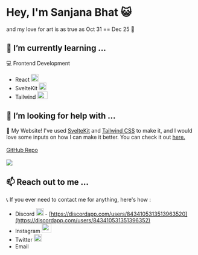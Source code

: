 # Hey, I'm Sanjana Bhat 😺

and my love for art is as true as Oct 31 == Dec 25 👀


## 🌱 I’m currently learning ...
💻 Frontend Development
  - React <img src="https://github.com/A-Sanjana-B-Bhat/A-Sanjana-B-Bhat/blob/main/assets/react.png" width="20px" height="20px">
  - SvelteKit <img src="https://github.com/A-Sanjana-B-Bhat/A-Sanjana-B-Bhat/blob/main/assets/svelte.png" width="20px" height="20px">
  - Tailwind <img src="https://github.com/A-Sanjana-B-Bhat/A-Sanjana-B-Bhat/blob/main/assets/tailwind.png" width="27px" height="20px">
  

## 🤔 I’m looking for help with ...
🔗 My Website! I've used [SvelteKit](https://kit.svelte.dev/) and [Tailwind CSS](https://tailwindcss.com/) to make it, and I would love some inputs on how I can make it better. You can check it out [here.](https://pfolio-eight.vercel.app/)
<br><br>
[GitHub Repo](https://github.com/A-Sanjana-B-Bhat/pfolio)
<br><br>
<img src="https://github.com/A-Sanjana-B-Bhat/A-Sanjana-B-Bhat/blob/main/assets/website.PNG">

## 📫 Reach out to me ...
📞 If you ever need to contact me for anything, here's how :
  - Discord <img src="https://github.com/A-Sanjana-B-Bhat/A-Sanjana-B-Bhat/blob/main/assets/discord.png" width="20px" height="20px"> - [https://discordapp.com/users/8434105313513963520](https://discordapp.com/users/843410531351396352)
  - Instagram <img src="https://github.com/A-Sanjana-B-Bhat/A-Sanjana-B-Bhat/blob/main/assets/instagram.png" width="25px" height="25px">
  - Twitter <img src="https://github.com/A-Sanjana-B-Bhat/A-Sanjana-B-Bhat/blob/main/assets/twitter.png" width="20px" height="20px">
  - Email <img src="https://github.com/A-Sanjana-B-Bhat/A-Sanjana-B-Bhat/blob/main/assets/gmail.png" width="20px" height="15px">




